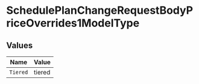 # SchedulePlanChangeRequestBodyPriceOverrides1ModelType


## Values

| Name     | Value    |
| -------- | -------- |
| `Tiered` | tiered   |